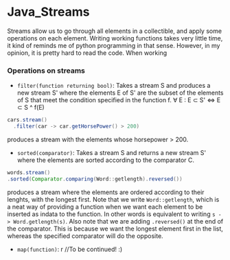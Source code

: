 # Java_Streams

Streams allow us to go through all elements in a collectible, and apply some operations on each element. Writing working functions takes very little time, it kind of reminds me of python programming in that sense. However, in my opinion, it is pretty hard to read the code. When working 

### Operations on streams
- `filter(function returning bool)`: Takes a stream S and produces a new stream S' where the elements E of S' are the subset of the elements of S that meet the condition specified in the function f. 	$\forall$ E : E ⊂ S' ⇔ E ⊂ S ^ f(E) 

```java
cars.stream()
  .filter(car -> car.getHorsePower() > 200)
```
produces a stream with the elements whose horsepower > 200.

- `sorted(comparator)`: Takes a stream S and returns a new stream S' where the elements are sorted according to the comparator C.

```java
words.stream()
.sorted(Comparator.comparing(Word::getlength).reversed())
```
produces a stream where the elements are ordered according to their lenghts, with the longest first. Note that we write `Word::getlength`, which is a neat way of providing a function when we want each element to be inserted as indata to the function. In other words is equivalent to writing `s -> Word.getlength(s)`. 
Also note that we are adding `.reversed()` at the end of the comparator. This is because we want the longest element first in the list, whereas the specified comparator will do the opposite. 

- `map(function)`: r //To be continued! :)

